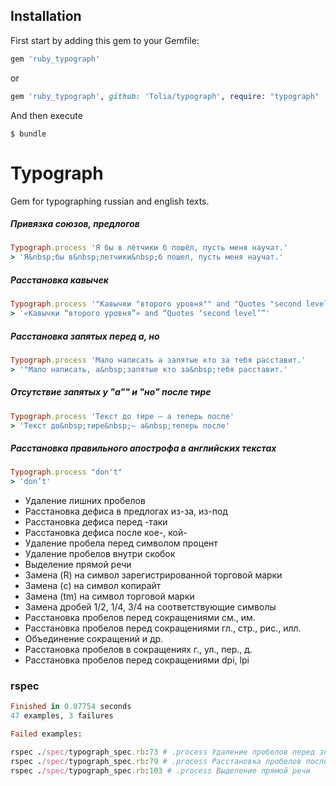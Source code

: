 Installation
----

First start by adding this gem to your Gemfile:

``` ruby
gem 'ruby_typograph'
```
or
``` ruby
gem 'ruby_typograph', github: 'Tolia/typograph', require: "typograph"
```
And then execute
```
$ bundle
```



# Typograph

Gem for typographing russian and english texts.

##### Привязка союзов, предлогов
``` ruby
Typograph.process 'Я бы в лётчики б пошёл, пусть меня научат.'
> 'Я&nbsp;бы в&nbsp;летчики&nbsp;б пошел, пусть меня научат.'
```

##### Расстановка кавычек
``` ruby
Typograph.process '"Кавычки "второго уровня"" and "Quotes "second level""'
> '«Кавычки “второго уровня”» and “Quotes ‘second level’”'
```

##### Расстановка запятых перед а, но
``` ruby
Typograph.process 'Мало написать а запятые кто за тебя расставит.'
> '"Мало написать, а&nbsp;запятые кто за&nbsp;тебя расставит.'
```

##### Отсутствие запятых у "а"" и "но" после тире
``` ruby
Typograph.process 'Текст до тире – а теперь после'
> 'Текст до&nbsp;тире&nbsp;— а&nbsp;теперь после'
```

##### Расстановка правильного апострофа в английских текстах
``` ruby
Typograph.process "don't"
> 'don’t'
```


- Удаление лишних пробелов
- Расстановка дефиса в предлогах из-за, из-под
- Расстановка дефиса перед -таки
- Расстановка дефиса после кое-, кой-
- Удаление пробела перед символом процент
- Удаление пробелов внутри скобок
- Выделение прямой речи
- Замена (R) на символ зарегистрированной торговой марки
- Замена (c) на символ копирайт
- Замена (tm) на символ торговой марки
- Замена дробей 1/2, 1/4, 3/4 на соответствующие символы
- Расстановка пробелов перед сокращениями см., им.
- Расстановка пробелов перед сокращениями гл., стр., рис., илл.
- Объединение сокращений и др.
- Расстановка пробелов в сокращениях г., ул., пер., д.
- Расстановка пробелов перед сокращениями dpi, lpi

### rspec

``` ruby
Finished in 0.07754 seconds
47 examples, 3 failures

Failed examples:

rspec ./spec/typograph_spec.rb:73 # .process Удаление пробелов перед знаками препинания
rspec ./spec/typograph_spec.rb:79 # .process Расстановка пробелов после знака препинания
rspec ./spec/typograph_spec.rb:103 # .process Выделение прямой речи
```
